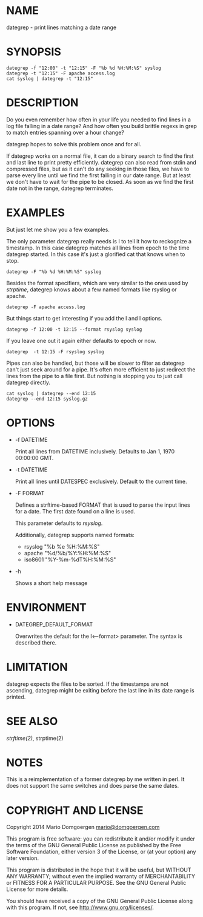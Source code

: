 # NAME

dategrep - print lines matching a date range

# SYNOPSIS

    dategrep -f "12:00" -t "12:15" -F "%b %d %H:%M:%S" syslog
    dategrep -t "12:15" -F apache access.log
    cat syslog | dategrep -t "12:15"

# DESCRIPTION

Do you even remember how often in your life you needed to find lines in a log
file falling in a date range? And how often you build brittle regexs in grep to
match entries spanning over a hour change?

dategrep hopes to solve this problem once and for all.

If dategrep works on a normal file, it can do a binary search to find the first
and last line to print pretty efficiently. dategrep can also read from stdin
and compressed files, but as it can't do any seeking in those files, we have to
parse every line until we find the first falling in our date range. But at
least we don't have to wait for the pipe to be closed. As soon as we find the
first date not in the range, dategrep terminates.

# EXAMPLES

But just let me show you a few examples.

The only parameter dategrep really needs is I<format> to tell it how to
reckognize a timestamp. In this case dategrep matches all lines from epoch to
the time dategrep started. In this case it's just a glorified cat that knows
when to stop.

    dategrep -F "%b %d %H:%M:%S" syslog

Besides the format specifiers, which are very similar to the ones used
by _strptime_, dategrep knows about a few named formats like rsyslog
or apache.

    dategrep -F apache access.log

But things start to get interesting if you add the I<start> and I<end> options.

    dategrep -f 12:00 -t 12:15 --format rsyslog syslog

If you leave one out it again either defaults to epoch or now.

    dategrep  -t 12:15 -F rsyslog syslog

Pipes can also be handled, but those will be slower to filter as dategrep can't
just seek around for a pipe.  It's often more efficient to just redirect the
lines from the pipe to a file first. But nothing is stopping you to just call
dategrep directly.

    cat syslog | dategrep --end 12:15
    dategrep --end 12:15 syslog.gz

# OPTIONS

* -f DATETIME

  Print all lines from DATETIME inclusively. Defaults to Jan 1, 1970 00:00:00
  GMT.

* -t DATETIME

  Print all lines until DATESPEC exclusively. Default to the current time.

* -F FORMAT

  Defines a strftime-based FORMAT that is used to parse the input
  lines for a date. The first date found on a line is used.

  This parameter defaults to _rsyslog_.

  Additionally, dategrep supports named formats:

  * rsyslog "%b %e %H:%M:%S"
  * apache "%d/%b/%Y:%H:%M:%S"
  * iso8601 "%Y-%m-%dT%H:%M:%S"

* -h

  Shows a short help message

# ENVIRONMENT

* DATEGREP\_DEFAULT\_FORMAT

  Overwrites the default for the I<--format> parameter. The syntax is described there.

# LIMITATION

dategrep expects the files to be sorted. If the timestamps are not
ascending, dategrep might be exiting before the last line in its date
range is printed.

# SEE ALSO

_strftime(2)_, strptime(2)

# NOTES

This is a reimplementation of a former dategrep by me written in perl. It does
not support the same switches and does parse the same dates.

# COPYRIGHT AND LICENSE

Copyright 2014 Mario Domgoergen <mario@domgoergen.com>

This program is free software: you can redistribute it and/or modify
it under the terms of the GNU General Public License as published by
the Free Software Foundation, either version 3 of the License, or
(at your option) any later version.

This program is distributed in the hope that it will be useful,
but WITHOUT ANY WARRANTY; without even the implied warranty of
MERCHANTABILITY or FITNESS FOR A PARTICULAR PURPOSE.  See the
GNU General Public License for more details.

You should have received a copy of the GNU General Public License
along with this program.  If not, see <http://www.gnu.org/licenses/>.
